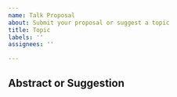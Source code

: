 ```yaml
---
name: Talk Proposal
about: Submit your proposal or suggest a topic
title: Topic
labels: ''
assignees: ''

---
```


## Abstract or Suggestion

<!-- Describe the topic. What is it about? What does it include? What are the main focus points? -->
